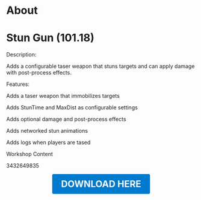 # About

# Stun Gun (101.18)

Description:

Adds a configurable taser weapon that stuns targets and can apply damage with post-process effects.

Features:

Adds a taser weapon that immobilizes targets

Adds StunTime and MaxDist as configurable settings

Adds optional damage and post-process effects

Adds networked stun animations

Adds logs when players are tased

Workshop Content

3432649835

<p align="center"><a href="https://github.com/LiliaFramework/Modules/raw/refs/heads/gh-pages/stungun.zip" style="display:inline-block;padding:12px 24px;font-size:1.5rem;font-weight:bold;text-decoration:none;color:#fff;background-color:#007acc;border-radius:4px;">DOWNLOAD HERE</a></p>